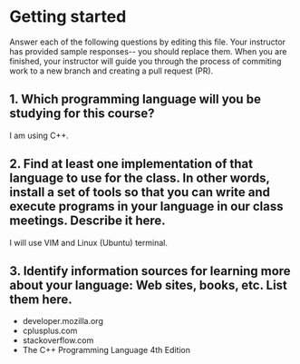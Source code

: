 # Getting started

Answer each of the following questions by editing this file. Your instructor has provided sample responses-- you should replace them. When you are finished, your instructor will guide you through the process of commiting work to a new branch and creating a pull request (PR).

## 1. Which programming language will you be studying for this course?

I am using C++.

## 2. Find at least one implementation of that language to use for the class. In other words, install a set of tools so that you can write and execute programs in your language in our class meetings. Describe it here.

I will use VIM and Linux (Ubuntu) terminal.

## 3. Identify information sources for learning more about your language: Web sites, books, etc. List them here.

- developer.mozilla.org
- cplusplus.com
- stackoverflow.com
- The C++ Programming Language 4th Edition
